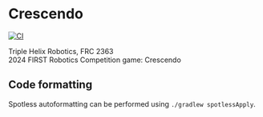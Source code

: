 # Crescendo
[![CI](https://github.com/TripleHelixProgramming/Crescendo/actions/workflows/wpici.yml/badge.svg)](https://github.com/TripleHelixProgramming/Crescendo/actions/workflows/wpici.yml)

Triple Helix Robotics, FRC 2363\
2024 FIRST Robotics Competition game: Crescendo

## Code formatting

Spotless autoformatting can be performed using ``./gradlew spotlessApply``.

